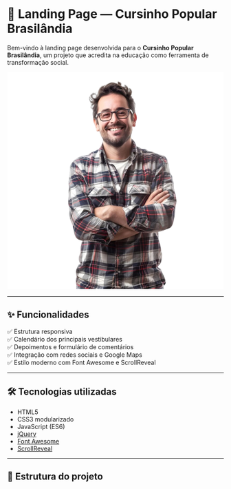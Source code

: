 # 🚀 Landing Page — Cursinho Popular Brasilândia

Bem-vindo à landing page desenvolvida para o **Cursinho Popular Brasilândia**, um projeto que acredita na educação como ferramenta de transformação social.

![Capa do Projeto](src/images/jovem-cruzando-os-bracos-e-olhando-para-a-camera-em-fundo-transparente_401927-1904.png)

---

## ✨ Funcionalidades

✅ Estrutura responsiva  
✅ Calendário dos principais vestibulares  
✅ Depoimentos e formulário de comentários  
✅ Integração com redes sociais e Google Maps  
✅ Estilo moderno com Font Awesome e ScrollReveal  

---

## 🛠️ Tecnologias utilizadas

- HTML5
- CSS3 modularizado
- JavaScript (ES6)
- [jQuery](https://jquery.com/)
- [Font Awesome](https://fontawesome.com/)
- [ScrollReveal](https://scrollrevealjs.org/)

---

## 📁 Estrutura do projeto

